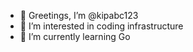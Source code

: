 - 👋 Greetings, I’m @kipabc123
- 👀 I’m interested in coding infrastructure
- 🌱 I’m currently learning Go

<!---
kipabc123/kipabc123 is a ✨ special ✨ repository because its `README.md` (this file) appears on your GitHub profile.
You can click the Preview link to take a look at your changes.
--->
